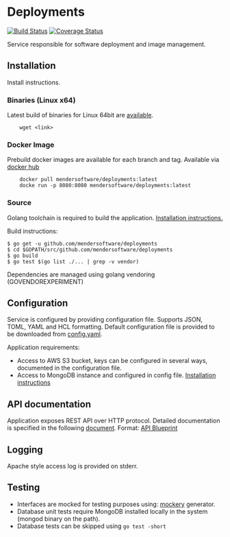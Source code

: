 # Deployments
[![Build Status](https://travis-ci.com/mendersoftware/deployments.svg?token=rx8YqsZ2ZyaopcMPmDmo&branch=master)](https://travis-ci.com/mendersoftware/deployments)
[![Coverage Status](https://coveralls.io/repos/github/mendersoftware/deployments/badge.svg?branch=master&t=n7mVVE)](https://coveralls.io/github/mendersoftware/deployments?branch=master)

Service responsible for software deployment and image management.

## Installation

Install instructions.

### Binaries (Linux x64)

Latest build of binaries for Linux 64bit are [available](LINK).

```
    wget <link>
```
    
### Docker Image

Prebuild docker images are available for each branch and tag. Available via [docker hub](https://hub.docker.com/r/mendersoftware/deployments/)

```
    docker pull mendersoftware/deployments:latest
    docke run -p 8080:8080 mendersoftware/deployments:latest 
```

### Source

Golang toolchain is required to build the application. [Installation instructions.](https://golang.org/doc/install)

Build instructions:

```
$ go get -u github.com/mendersoftware/deployments
$ cd $GOPATH/src/github.com/mendersoftware/deployments
$ go build
$ go test $(go list ./... | grep -v vendor)
```

Dependencies are managed using golang vendoring (GOVENDOREXPERIMENT)

## Configuration

Service is configured by providing configuration file. Supports JSON, TOML, YAML and HCL formatting.
Default configuration file is provided to be downloaded from [config.yaml](https://github.com/mendersoftware/deployments/blob/master/config.yaml).

Application requirements:
* Access to AWS S3 bucket, keys can be configured in several ways, documented in the configuration file.
* Access to MongoDB instance and configured in config file. [Installation instructions](https://www.mongodb.org/downloads#)

## API documentation

Application exposes REST API over HTTP protocol. Detailed documentation is specified in the following [document](https://github.com/mendersoftware/deployments/blob/master/docs/api_spec.md).
Format: [API Blueprint](https://apiblueprint.org)


## Logging

Apache style access log is provided on stderr.

## Testing

* Interfaces are mocked for testing purposes using: [mockery](https://github.com/vektra/mockery) generator.
* Database unit tests require MongoDB installed locally in the system (mongod binary on the path).
* Database tests can be skipped using `go test -short`